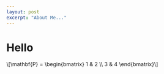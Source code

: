 ```yaml
---
layout: post
excerpt: "About Me..."
---
```


# Hello

\\[\mathbf{P} = \begin{bmatrix} 
1 & 2 \\\\ 
3 & 4
\end{bmatrix}\\]